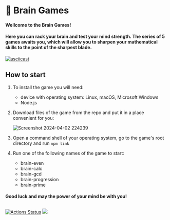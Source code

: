 # 🧠  Brain Games
#### Wellcome to the Brain Games! 
#### Here you can rack your brain and test your mind strength. The series of 5 games awaits you, which will allow you to sharpen your mathematical skills to the point of the sharpest blade.

[![asciicast](https://asciinema.org/a/YKZZMw0L5OnEwg0BPPwYgS4TK.svg)](https://asciinema.org/a/YKZZMw0L5OnEwg0BPPwYgS4TK)

## How to start
1. To install the game you will need:
    - device with operating system: Linux, macOS, Microsoft Windows
    - Node.js
2. Download files of the game from the repo and put it in a place convenient for you:
   
    ![Screenshot 2024-04-02 224239](https://github.com/AINER/frontend-project-44/assets/101467664/c71b3121-511b-4eb3-af33-de7ae82a805c)

3. Open a command shell of your operating system, go to the game's root directory and run `npm link`
4. Run one of the following names of the game to start:
   - brain-even
   - brain-calc
   - brain-gcd
   - brain-progression
   - brain-prime

 #### Good luck and may the power of your mind be with you!

## 
[![Actions Status](https://github.com/AINER/frontend-project-44/actions/workflows/hexlet-check.yml/badge.svg)](https://github.com/AINER/frontend-project-44/actions)
<a href="https://codeclimate.com/github/AINER/frontend-project-44/maintainability"><img src="https://api.codeclimate.com/v1/badges/4c4556a7868c5575a7c7/maintainability" /></a>
